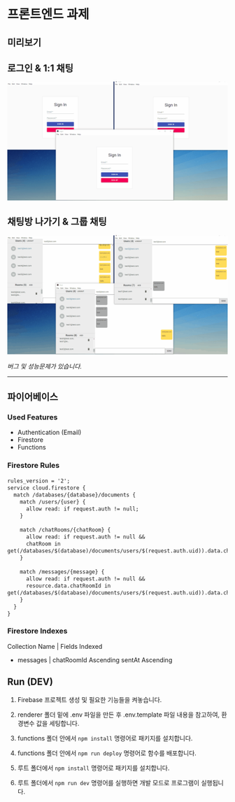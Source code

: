 # 프론트엔드 과제

## 미리보기

## 로그인 & 1:1 채팅

![private_chat_preview](https://github.com/hsk-kr/nextron-chat/blob/main/preview/private.gif?raw=true)

## 채팅방 나가기 & 그룹 채팅

![group_chat_preview](https://github.com/hsk-kr/nextron-chat/blob/main/preview/group.gif?raw=true)

_버그 및 성능문제가 있습니다._

---

## 파이어베이스

### Used Features

- Authentication (Email)
- Firestore
- Functions

### Firestore Rules

```yxml
rules_version = '2';
service cloud.firestore {
  match /databases/{database}/documents {
    match /users/{user} {
      allow read: if request.auth != null;
    }

    match /chatRooms/{chatRoom} {
      allow read: if request.auth != null &&
      chatRoom in	get(/databases/$(database)/documents/users/$(request.auth.uid)).data.chats;
    }

    match /messages/{message} {
      allow read: if request.auth != null &&
      resource.data.chatRoomId in	get(/databases/$(database)/documents/users/$(request.auth.uid)).data.chats;
    }
  }
}
```

### Firestore Indexes

Collection Name | Fields Indexed

- messages | chatRoomId Ascending sentAt Ascending

## Run (DEV)

1. Firebase 프로젝트 생성 및 필요한 기능들을 켜놓습니다.

2. renderer 폴더 밑에 .env 파일을 만든 후 .env.template 파일 내용을 참고하여, 환경변수 값을 세팅합니다.

3. functions 폴더 안에서 `npm install` 명령어로 패키지를 설치합니다.

4. functions 폴더 안에서 `npm run deploy` 명령어로 함수를 배포합니다.

5. 루트 폴더에서 `npm install` 명령어로 패키지를 설치합니다.

6. 루트 폴더에서 `npm run dev` 명령어를 실행하면 개발 모드로 프로그램이 실행됩니다.
